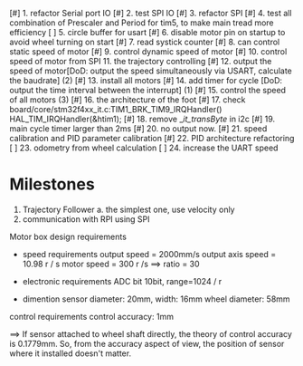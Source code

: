 [#] 1. refactor Serial port IO
[#] 2. test SPI IO
[#] 3. refactor SPI
[#] 4. test all combination of Prescaler and Period for tim5, to make main tread more efficiency
[ ] 5. circle buffer for usart
[#] 6. disable motor pin on startup to avoid wheel turning on start
[#] 7. read systick counter
[#] 8. can control static speed of motor
[#] 9. control dynamic speed of motor
[#] 10. control speed of motor from SPI
11. the trajectory controlling
[#] 12. output the speed of motor[DoD: output the speed simultaneously via USART, calculate the baudrate] (2)
[#] 13. install all motors
[#] 14. add timer for cycle [DoD: output the time interval between the interrupt] (1)
[#] 15. control the speed of all motors (3)
[#] 16. the architecture of the foot
[#] 17. check board/core/stm32f4xx_it.c:TIM1_BRK_TIM9_IRQHandler() HAL_TIM_IRQHandler(&htim1);
[#] 18. remove __it_transByte_ in i2c
[#] 19. main cycle timer larger than 2ms
[#] 20. no output now.
[#] 21. speed calibration and PID parameter calibration
[#] 22. PID architecture refactoring
[ ] 23. odometry from wheel calculation
[ ] 24. increase the UART speed

# Milestones
1. Trajectory Follower
a. the simplest one, use velocity only
2. communication with RPI using SPI




Motor box design requirements

* speed requirements
output speed = 2000mm/s
output axis speed = 10.98 r / s
motor speed = 300 r /s
==> ratio = 30



* electronic requirements
ADC bit 10bit, range=1024 / r

* dimention
sensor diameter: 20mm, width: 16mm
wheel diameter: 58mm

control requirements
control accuracy: 1mm


==> If sensor attached to wheel shaft directly, the theory of control accuracy is 0.1779mm. So, from the accuracy aspect of view, the position of sensor where it installed doesn't matter.





